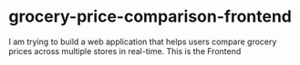 # grocery-price-comparison-frontend
I am trying to build a web application that helps users compare grocery prices across multiple stores in real-time.
This is the Frontend
